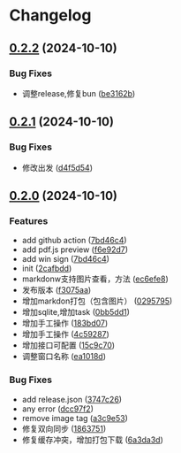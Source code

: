 # Changelog

## [0.2.2](https://github.com/liuhuapiaoyuan/MinerU-PDFScanner/compare/v0.2.1...v0.2.2) (2024-10-10)


### Bug Fixes

* 调整release,修复bun ([be3162b](https://github.com/liuhuapiaoyuan/MinerU-PDFScanner/commit/be3162b53b58dabb5f4965932fd7900184a4837a))

## [0.2.1](https://github.com/liuhuapiaoyuan/MinerU-PDFScanner/compare/v0.2.0...v0.2.1) (2024-10-10)


### Bug Fixes

* 修改出发 ([d4f5d54](https://github.com/liuhuapiaoyuan/MinerU-PDFScanner/commit/d4f5d54ecf87228749f27ddbb29f270d39c4499e))

## [0.2.0](https://github.com/liuhuapiaoyuan/MinerU-PDFScanner/compare/v0.1.0...v0.2.0) (2024-10-10)


### Features

* add github action ([7bd46c4](https://github.com/liuhuapiaoyuan/MinerU-PDFScanner/commit/7bd46c4ffbbd86b450f7f2182aae61a839842490))
* add pdf.js preview ([f6e92d7](https://github.com/liuhuapiaoyuan/MinerU-PDFScanner/commit/f6e92d76d81259011cd6854be3ea8a174e6bb8b8))
* add win sign ([7bd46c4](https://github.com/liuhuapiaoyuan/MinerU-PDFScanner/commit/7bd46c4ffbbd86b450f7f2182aae61a839842490))
* init ([2cafbdd](https://github.com/liuhuapiaoyuan/MinerU-PDFScanner/commit/2cafbdd35af9f346ae31985135d669fa3958c366))
* markdonw支持图片查看，方法 ([ec6efe8](https://github.com/liuhuapiaoyuan/MinerU-PDFScanner/commit/ec6efe8d4631cbd672d914715b092e9796e0af62))
* 发布版本 ([f3075aa](https://github.com/liuhuapiaoyuan/MinerU-PDFScanner/commit/f3075aa16aa816a5be70ba8eedc54d6677992683))
* 增加markdon打包（包含图片） ([0295795](https://github.com/liuhuapiaoyuan/MinerU-PDFScanner/commit/02957950f0e52d6d6864a580fe16a7ab67297d6b))
* 增加sqlite,增加task ([0bb5dd1](https://github.com/liuhuapiaoyuan/MinerU-PDFScanner/commit/0bb5dd1b23537aa98fd30ae12f24ee5cbd2f7077))
* 增加手工操作 ([183bd07](https://github.com/liuhuapiaoyuan/MinerU-PDFScanner/commit/183bd07e7b07e709335e3db8251e73bd22b78409))
* 增加手工操作 ([4c59287](https://github.com/liuhuapiaoyuan/MinerU-PDFScanner/commit/4c592875e273a012c914d0dfcb9fa0ad4e4e5141))
* 增加接口可配置 ([15c9c70](https://github.com/liuhuapiaoyuan/MinerU-PDFScanner/commit/15c9c7098d86e17cdc419d1dd4c66e18cddd67a2))
* 调整窗口名称 ([ea1018d](https://github.com/liuhuapiaoyuan/MinerU-PDFScanner/commit/ea1018d2a7bfb2e3e8cea3a0f8a631f9ba51d088))


### Bug Fixes

* add release.json ([3747c26](https://github.com/liuhuapiaoyuan/MinerU-PDFScanner/commit/3747c265a95ed8560745a4cfb5a25c688f1b9e7c))
* any error ([dcc97f2](https://github.com/liuhuapiaoyuan/MinerU-PDFScanner/commit/dcc97f21090fc5f72a2496b8de5f8f84553633fc))
* remove image tag ([a3c9e53](https://github.com/liuhuapiaoyuan/MinerU-PDFScanner/commit/a3c9e537c72683a27af7d3319978c922961d49ca))
* 修复双向同步 ([1863751](https://github.com/liuhuapiaoyuan/MinerU-PDFScanner/commit/1863751089ce65b33544c34ad7bfe65d3f153c16))
* 修复缓存冲突，增加打包下载 ([6a3da3d](https://github.com/liuhuapiaoyuan/MinerU-PDFScanner/commit/6a3da3d348cb860ad7c3c4604e0f2287b0b9e5ce))
